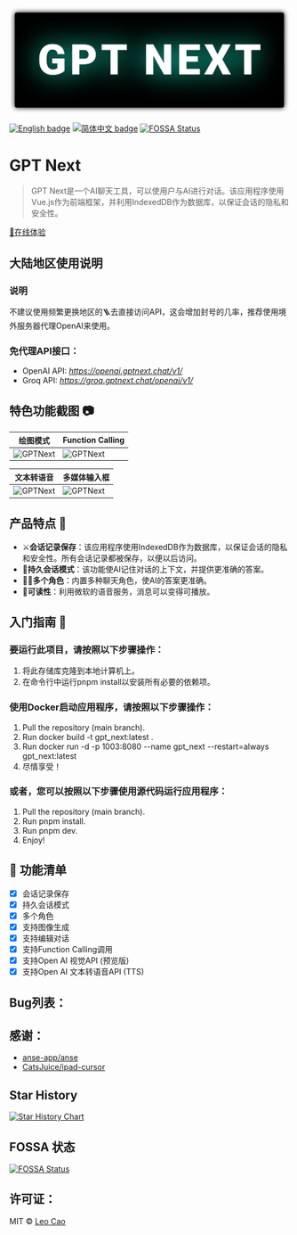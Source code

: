 ![GPTNext](./images/gpt_next.svg)

[![English badge](https://img.shields.io/badge/%E8%8B%B1%E6%96%87-English-blue)](./README.md)
[![简体中文 badge](https://img.shields.io/badge/%E7%AE%80%E4%BD%93%E4%B8%AD%E6%96%87-Simplified%20Chinese-blue)](./README.zh_CN.md)
[![FOSSA Status](https://app.fossa.com/api/projects/git%2Bgithub.com%2FCaojiahao-Coder%2Fgpt_next.svg?type=shield&issueType=license)](https://app.fossa.com/projects/git%2Bgithub.com%2FCaojiahao-Coder%2Fgpt_next?ref=badge_shield&issueType=license)

# GPT Next

> GPT Next是一个AI聊天工具，可以使用户与AI进行对话。该应用程序使用Vue.js作为前端框架，并利用IndexedDB作为数据库，以保证会话的隐私和安全性。

[🧭在线体验](https://gpt-next-shvd.vercel.app/)

## 大陆地区使用说明
### 说明
不建议使用频繁更换地区的🪜去直接访问API，这会增加封号的几率，推荐使用境外服务器代理OpenAI来使用。
### 免代理API接口：
- OpenAI API: *https://openai.gptnext.chat/v1/*
- Groq API: *https://groq.gptnext.chat/openai/v1/*

## 特色功能截图 📷
| 绘图模式                               | Function Calling                            |
| -------------------------------------- | ------------------------------------------- |
| ![GPTNext](https://leocaomecover.blob.core.windows.net/projectcover/DrawImageMode.gif) | ![GPTNext](https://leocaomecover.blob.core.windows.net/projectcover/Function_Calling.gif)   |

| 文本转语音                             | 多媒体输入框                                |
| -------------------------------------- | ------------------------------------------- |
| ![GPTNext](https://leocaomecover.blob.core.windows.net/projectcover/Speech.gif)        | ![GPTNext](https://leocaomecover.blob.core.windows.net/projectcover/MultimediaInputBox.gif) |

## 产品特点 🚀

- ⚔**会话记录保存**：该应用程序使用IndexedDB作为数据库，以保证会话的隐私和安全性。所有会话记录都被保存，以便以后访问。
- 🔗**持久会话模式**：该功能使AI记住对话的上下文，并提供更准确的答案。
- 🤹‍♀️**多个角色**：内置多种聊天角色，使AI的答案更准确。
- 👏**可读性**：利用微软的语音服务，消息可以变得可播放。

## 入门指南 🎯

### 要运行此项目，请按照以下步骤操作：

1. 将此存储库克隆到本地计算机上。
2. 在命令行中运行pnpm install以安装所有必要的依赖项。

### 使用Docker启动应用程序，请按照以下步骤操作：

1. Pull the repository (main branch).
2. Run docker build -t gpt_next:latest .
3. Run docker run -d -p 1003:8080 --name gpt_next --restart=always gpt_next:latest
4. 尽情享受！

### 或者，您可以按照以下步骤使用源代码运行应用程序：

1. Pull the repository (main branch).
2. Run pnpm install.
3. Run pnpm dev.
4. Enjoy!

## 🚧 功能清单

- [x] 会话记录保存
- [x] 持久会话模式
- [x] 多个角色
- [x] 支持图像生成
- [x] 支持编辑对话
- [x] 支持Function Calling调用
- [x] 支持Open AI 视觉API (预览版)
- [x] 支持Open AI 文本转语音API (TTS)

## Bug列表：

## 感谢：

- [anse-app/anse](https://github.com/anse-app/anse)
- [CatsJuice/ipad-cursor](https://github.com/CatsJuice/ipad-cursor)

## Star History

[![Star History Chart](https://api.star-history.com/svg?repos=Caojiahao-Coder/gpt_next&type=Date)](https://star-history.com/#Caojiahao-Coder/gpt_next&Date)

## FOSSA 状态
[![FOSSA Status](https://app.fossa.com/api/projects/git%2Bgithub.com%2FCaojiahao-Coder%2Fgpt_next.svg?type=large&issueType=license)](https://app.fossa.com/projects/git%2Bgithub.com%2FCaojiahao-Coder%2Fgpt_next?ref=badge_large&issueType=license)

## 许可证：
MIT © [Leo Cao](https://github.com/Caojiahao-Coder)
